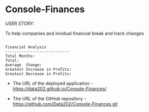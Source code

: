 # Console-Finances

USER STORY:

To help companies and invidual financial break and track changes


  ```Final result in the console should look like the text below:

  Financial Analysis
  ----------------------------
  Total Months:
  Total:
  Average  Change: 
  Greatest Increase in Profits: 
  Greatest Decrease in Profits: 
  ```





* The URL of the deployed application -  https://data202.github.io/Console-Finances/

* The URL of the GitHub repository - https://github.com/Data202/Console-Finances.git